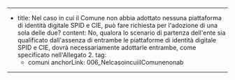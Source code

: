 ---
  - title: Nel caso in cui il Comune non abbia adottato nessuna piattaforma di identità digitale SPID e CIE, può fare richiesta per l'adozione di una sola delle due?
    content: No, qualora lo scenario di partenza dell'ente sia qualificato dall'assenza di entrambe le piattaforme di identità digitale SPID e CIE, dovrà necessariamente adottarle entrambe, come specificato nell'Allegato 2.
    tag:
      - comuni
    anchorLink: 006_NelcasoincuiilComunenonab
---